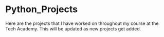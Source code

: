 # Python_Projects
Here are the projects that I have worked on throughout my course at the Tech Academy. This will be updated as new projects get added.
